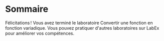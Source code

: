 # Sommaire

Félicitations ! Vous avez terminé le laboratoire Convertir une fonction en fonction variadique. Vous pouvez pratiquer d'autres laboratoires sur LabEx pour améliorer vos compétences.
